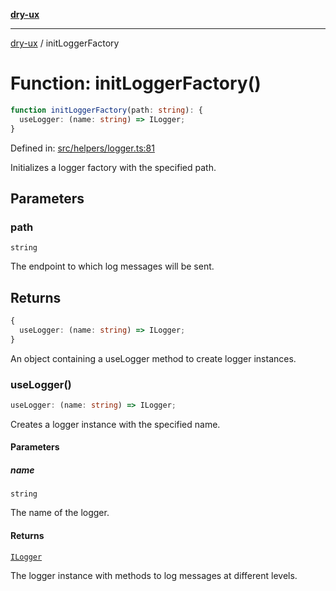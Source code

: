 [**dry-ux**](../README.md)

***

[dry-ux](../README.md) / initLoggerFactory

# Function: initLoggerFactory()

```ts
function initLoggerFactory(path: string): {
  useLogger: (name: string) => ILogger;
}
```

Defined in: [src/helpers/logger.ts:81](https://github.com/navedr/dry-ux/blob/caab991ee97f6aeffaf134cbc4d98e0b18f2cf6b/src/helpers/logger.ts#L81)

Initializes a logger factory with the specified path.

## Parameters

### path

`string`

The endpoint to which log messages will be sent.

## Returns

```ts
{
  useLogger: (name: string) => ILogger;
}
```

An object containing a useLogger method to create logger instances.

### useLogger()

```ts
useLogger: (name: string) => ILogger;
```

Creates a logger instance with the specified name.

#### Parameters

##### name

`string`

The name of the logger.

#### Returns

[`ILogger`](../interfaces/ILogger.md)

The logger instance with methods to log messages at different levels.
